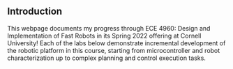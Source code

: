 ## Introduction
This webpage documents my progress through ECE 4960: Design and Implementation of Fast Robots in its Spring 2022 offering at Cornell University! Each of the labs below demonstrate incremental development of the robotic platform in this course, starting from microcontroller and robot characterization up to complex planning and control execution tasks.
